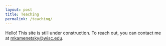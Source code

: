 ```yaml
---
layout: post
title: Teaching
permalink: /teaching/
---
```

Hello! This site is still under construction. To reach out, you can contact me at [mkamenetsky@wisc.edu](mailto:mkamenetsky@wisc.edu).
